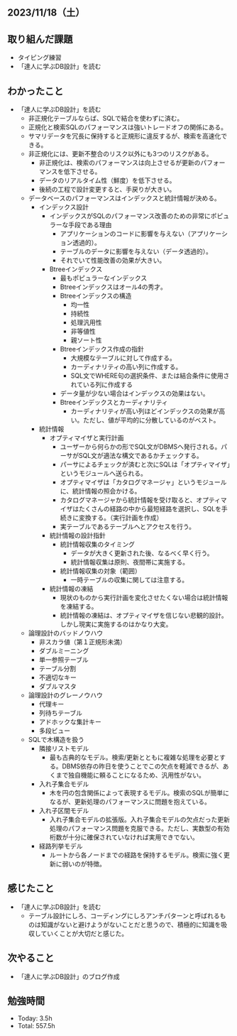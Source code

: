 ## 2023/11/18（土）

## 取り組んだ課題

- タイピング練習
- 「達人に学ぶDB設計」を読む

## わかったこと

- 「達人に学ぶDB設計」を読む
  - 非正規化テーブルならば、SQLで結合を使わずに済む。
  - 正規化と検索SQLのパフォーマンスは強いトレードオフの関係にある。
  - サマリデータを冗長に保持すると正規形に違反するが、検索を高速化できる。
  - 非正規化には、更新不整合のリスク以外にも3つのリスクがある。
    - 非正規化は、検索のパフォーマンスは向上させるが更新のパフォーマンスを低下させる。
    - データのリアルタイム性（鮮度）を低下させる。
    - 後続の工程で設計変更すると、手戻りが大きい。
  - データベースのパフォーマンスはインデックスと統計情報が決める。
    - インデックス設計
      - インデックスがSQLのパフォーマンス改善のための非常にポピュラーな手段である理由
        - アプリケーションのコードに影響を与えない（アプリケーション透過的）。
        - テーブルのデータに影響を与えない（データ透過的）。
        - それでいて性能改善の効果が大きい。
      - Btreeインデックス
        - 最もポピュラーなインデックス
        - Btreeインデックスはオール4の秀才。
        - Btreeインデックスの構造
          - 均一性
          - 持続性
          - 処理汎用性
          - 非等値性
          - 親ソート性
        - Btreeインデックス作成の指針
          - 大規模なテーブルに対して作成する。
          - カーディナリティの高い列に作成する。
          - SQL文でWHERE句の選択条件、または結合条件に使用されている列に作成する
        - データ量が少ない場合はインデックスの効果はない。
        - Btreeインデックスとカーディナリティ
          - カーディナリティが高い列ほどインデックスの効果が高い。ただし、値が平均的に分散しているのがベスト。
    - 統計情報
      - オプティマイザと実行計画
        - ユーザーから何らかの形でSQL文がDBMSへ発行される。パーサがSQL文が適法な構文であるかチェックする。
        - パーサによるチェックが済むと次にSQLは「オプティマイザ」というモジュールへ送られる。
        - オプティマイザは「カタログマネージャ」というモジュールに、統計情報の照会かける。
        - カタログマネージャから統計情報を受け取ると、オプティマイザはたくさんの経路の中から最短経路を選択し、SQLを手続きに変換する。（実行計画を作成）
        - 実テーブルであるテーブルへとアクセスを行う。
      - 統計情報の設計指針
        - 統計情報収集のタイミング
          - データが大きく更新された後、なるべく早く行う。
          - 統計情報収集は原則、夜間帯に実施する。
        - 統計情報収集の対象（範囲）
          - 一時テーブルの収集に関しては注意する。
      - 統計情報の凍結
        - 現状のものから実行計画を変化させたくない場合は統計情報を凍結する。
        - 統計情報の凍結は、オプティマイザを信じない悲観的設計。しかし現実に実施するのはかなり大変。
  - 論理設計のバッドノウハウ
    - 非スカラ値（第１正規形未満）
    - ダブルミーニング
    - 単一参照テーブル
    - テーブル分割
    - 不適切なキー
    - ダブルマスタ
  - 論理設計のグレーノウハウ
    - 代理キー
    - 列待ちテーブル
    - アドホックな集計キー
    - 多段ビュー
  - SQLで木構造を扱う
    - 隣接リストモデル
      - 最も古典的なモデル。検索/更新とともに複雑な処理を必要とする。DBMS依存の昨日を使うことでこの欠点を軽減できるが、あくまで独自機能に頼ることになるため、汎用性がない。
    - 入れ子集合モデル
      - 木を円の包含関係によって表現するモデル。検索のSQLが簡単になるが、更新処理のパフォーマンスに問題を抱えている。
    - 入れ子区間モデル
      - 入れ子集合モデルの拡張版。入れ子集合モデルの欠点だった更新処理のパフォーマンス問題を克服できる。ただし、実数型の有効桁数が十分に確保されていなければ実用できでない。
    - 経路列挙モデル
      - ルートから各ノードまでの経路を保持するモデル。検索に強く更新に弱いのが特徴。

## 感じたこと 
- 「達人に学ぶDB設計」を読む
  - テーブル設計にしろ、コーディングにしろアンチパターンと呼ばれるものは知識がないと避けようがないことだと思うので、積極的に知識を吸収していくことが大切だと感じた。

## 次やること

- 「達人に学ぶDB設計」のブログ作成

## 勉強時間

- Today: 3.5h
- Total: 557.5h
